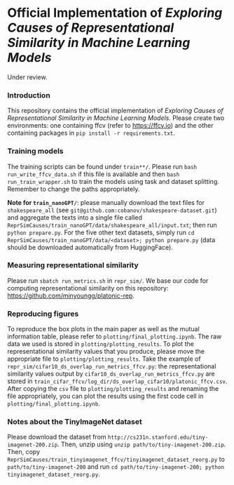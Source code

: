 # Official Implementation of *Exploring Causes of Representational Similarity in Machine Learning Models*
Under review.

### Introduction
This repository contains the official implementation of *Exploring Causes of Representational Similarity in Machine Learning Models*. Please create two environments: one containing ffcv (refer to https://ffcv.io) and the other containing packages in `pip install -r requirements.txt`. 

### Training models
The training scripts can be found under `train**/`. Please run `bash run_write_ffcv_data.sh` if this file is available and then `bash run_train_wrapper.sh` to train the models using task and dataset splitting. Remember to change the paths appropriately. 

**Note for `train_nanoGPT/`**: please manually download the text files for `shakespeare_all` (see `git@github.com:cobanov/shakespeare-dataset.git`) and aggregate the texts into a single file called `ReprSimCauses/train_nanoGPT/data/shakespeare_all/input.txt`; then run `python prepare.py`. For the five other text datasets, simply run `cd ReprSimCauses/train_nanoGPT/data/<dataset>; python prepare.py` (data should be downloaded automatically from HuggingFace). 

### Measuring representational similarity
Please run `sbatch run_metrics.sh` in `repr_sim/`. We base our code for computing representational similarity on this repository: https://github.com/minyoungg/platonic-rep. 

### Reproducing figures
To reproduce the box plots in the main paper as well as the mutual information table, please refer to `plotting/final_plotting.ipynb`. The raw data we used is stored in `plotting/plotting_results`. To plot the representational similarity values that you produce, please move the appropriate file to `plotting/plotting_results`. Take the example of `repr_sim/cifar10_ds_overlap_run_metrics_ffcv.py`: the representational similarity values output by `cifar10_ds_overlap_run_metrics_ffcv.py` are stored in `train_cifar_ffcv/log_dir/ds_overlap_cifar10/platonic_ffcv.csv`. After copying the `csv` file to `plotting/plotting_results` and renaming the file appropriately, you can plot the results using the first code cell in `plotting/final_plotting.ipynb`. 

### Notes about the TinyImageNet dataset
Please download the dataset from `http://cs231n.stanford.edu/tiny-imagenet-200.zip`. Then, unzip using `unzip path/to/tiny-imagenet-200.zip`. Then, copy `ReprSimCauses/train_tinyimagenet_ffcv/tinyimagenet_dataset_reorg.py` to `path/to/tiny-imagenet-200` and run `cd path/to/tiny-imagenet-200; python tinyimagenet_dataset_reorg.py`. 